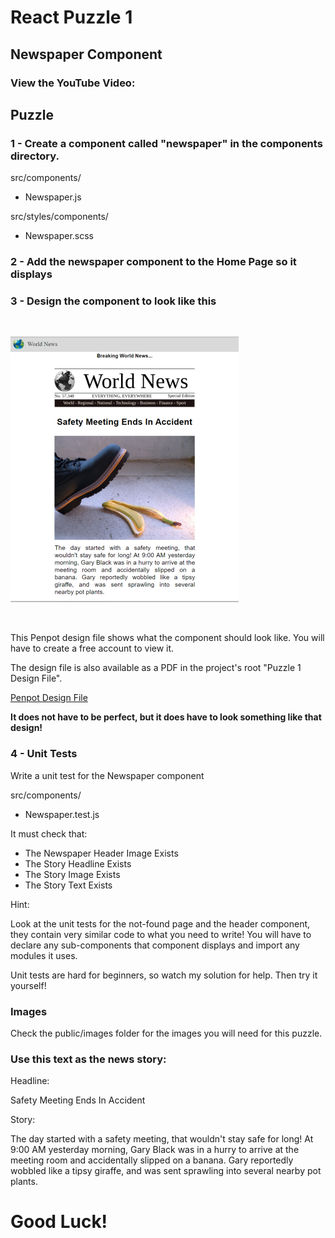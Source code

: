 # React Puzzle 1
## Newspaper Component

### View the YouTube Video: 


## Puzzle

### 1 - Create a component called "newspaper" in the components directory.

src/components/
 - Newspaper.js

src/styles/components/
 - Newspaper.scss


### 2 - Add the newspaper component to the Home Page so it displays


### 3 - Design the component to look like this

<br /> 

![Newspaper Component Design](/public/images/WebpageDesignSmall.png "Design")

<br />

This Penpot design file shows what the component should look like.
You will have to create a free account to view it.

The design file is also available as a PDF in the project's root "Puzzle 1 Design File".

[Penpot Design File](https://design.penpot.app/#/view/af2058fc-4f53-80f4-8004-09c9416061af?page-id=af2058fc-4f53-80f4-8004-09c9416061b0&section=interactions&index=0&share-id=9d19625d-7d4c-80ec-8004-09d485995ea5 "Penpot File")



<b>It does not have to be perfect, but it does have to look something like that design!</b>


### 4 - Unit Tests

Write a unit test for the Newspaper component

src/components/
 - Newspaper.test.js

It must check that:
- The Newspaper Header Image Exists
- The Story Headline Exists
- The Story Image Exists
- The Story Text Exists

Hint:

Look at the unit tests for the not-found page and the header component, they contain very similar code to what you need to write!
You will have to declare any sub-components that component displays and import any modules it uses.

Unit tests are hard for beginners, so watch my solution for help. Then try it yourself!


### Images

Check the public/images folder for the images you will need for this puzzle.


### Use this text as the news story:

Headline: 

Safety Meeting Ends In Accident

Story:

The day started with a safety meeting, that wouldn't stay safe for long! At 9:00 AM yesterday morning, Gary Black was in a hurry to arrive at the meeting room and accidentally slipped on a banana.
Gary reportedly wobbled like a tipsy giraffe, and was sent sprawling into several nearby pot plants.

# Good Luck!
